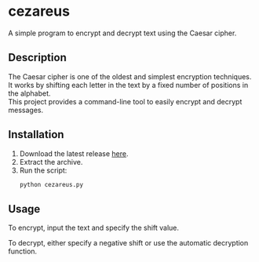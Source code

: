 # cezareus

A simple program to encrypt and decrypt text using the Caesar cipher.

## Description
The Caesar cipher is one of the oldest and simplest encryption techniques.  
It works by shifting each letter in the text by a fixed number of positions in the alphabet.  
This project provides a command-line tool to easily encrypt and decrypt messages.

## Installation
1. Download the latest release [here](https://github.com/yonhyakuyon/cezareus/releases/tag/publish).
2. Extract the archive.
3. Run the script:
   ```bash
   python cezareus.py

## Usage

To encrypt, input the text and specify the shift value.

To decrypt, either specify a negative shift or use the automatic decryption function.
